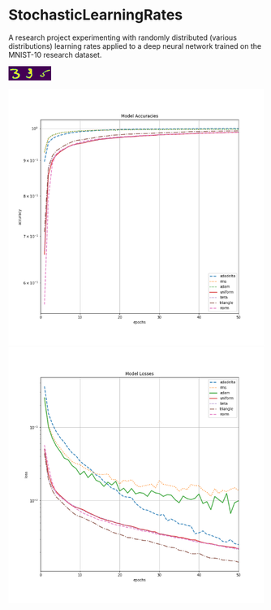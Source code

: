 # StochasticLearningRates
A research project experimenting with randomly distributed (various distributions) learning rates applied to a deep neural network trained on the MNIST-10 research dataset.

<img src='examples/mnist-example.png'><img src='examples/mnist-example1.png'><img src='examples/mnist-example2.png'>

<img src='examples/master_accuracies.png'>

<img src='examples/master_losses.png'>
